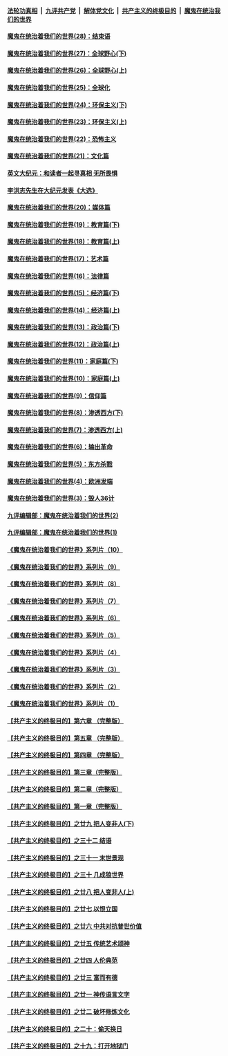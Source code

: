 

####  [法轮功真相](../../../../basic/blob/master/README.md?t=02261931) &nbsp;|&nbsp; [九评共产党](../../../../9ping.md/blob/master/README.md?t=02261931) &nbsp;|&nbsp; [解体党文化](../../../../jtdwh.md/blob/master/README.md?t=02261931)  &nbsp;|&nbsp; [共产主义的终极目的](../../../../gczydzjmd.md/blob/master/README.md?t=02261931) &nbsp;|&nbsp; [魔鬼在统治我们的世界](../../../../mgztzwmdsj.md/blob/master/README.md?t=02261931) 

#### [魔鬼在统治着我们的世界(28)：结束语](../pages/nsc422/n10936246.md?t=02261931) 

#### [魔鬼在统治着我们的世界(27)：全球野心(下)](../pages/nsc422/n10928319.md?t=02261931) 

#### [魔鬼在统治着我们的世界(26)：全球野心(上)](../pages/nsc422/n10900318.md?t=02261931) 

#### [魔鬼在统治着我们的世界(25)：全球化](../pages/nsc422/n10788205.md?t=02261931) 

#### [魔鬼在统治着我们的世界(24)：环保主义(下)](../pages/nsc422/n10695307.md?t=02261931) 

#### [魔鬼在统治着我们的世界(23)：环保主义(上)](../pages/nsc422/n10688613.md?t=02261931) 

#### [魔鬼在统治着我们的世界(22)：恐怖主义](../pages/nsc422/n10614727.md?t=02261931) 

#### [魔鬼在统治着我们的世界(21)：文化篇](../pages/nsc422/n10597706.md?t=02261931) 

#### [英文大纪元：和读者一起寻真相 无所畏惧](../pages/nsc422/n12542027.md?t=02261931) 

#### [李洪志先生在大纪元发表《大选》](../pages/nsc422/n12534746.md?t=02261931) 

#### [魔鬼在统治着我们的世界(20)：媒体篇](../pages/nsc422/n10586579.md?t=02261931) 

#### [魔鬼在统治着我们的世界(19)：教育篇(下)](../pages/nsc422/n10564808.md?t=02261931) 

#### [魔鬼在统治着我们的世界(18)：教育篇(上)](../pages/nsc422/n10526970.md?t=02261931) 

#### [魔鬼在统治着我们的世界(17)：艺术篇](../pages/nsc422/n10499093.md?t=02261931) 

#### [魔鬼在统治着我们的世界(16)：法律篇](../pages/nsc422/n10485969.md?t=02261931) 

#### [魔鬼在统治着我们的世界(15)：经济篇(下)](../pages/nsc422/n10469975.md?t=02261931) 

#### [魔鬼在统治着我们的世界(14)：经济篇(上)](../pages/nsc422/n10457370.md?t=02261931) 

#### [魔鬼在统治着我们的世界(13)：政治篇(下)](../pages/nsc422/n10448270.md?t=02261931) 

#### [魔鬼在统治着我们的世界(12)：政治篇(上)](../pages/nsc422/n10444576.md?t=02261931) 

#### [魔鬼在统治着我们的世界(11)：家庭篇(下)](../pages/nsc422/n10440961.md?t=02261931) 

#### [魔鬼在统治着我们的世界(10)：家庭篇(上)](../pages/nsc422/n10435448.md?t=02261931) 

#### [魔鬼在统治着我们的世界(9)：信仰篇](../pages/nsc422/n10432159.md?t=02261931) 

#### [魔鬼在统治着我们的世界(8)：渗透西方(下)](../pages/nsc422/n10429603.md?t=02261931) 

#### [魔鬼在统治着我们的世界(7)：渗透西方(上)](../pages/nsc422/n10426013.md?t=02261931) 

#### [魔鬼在统治着我们的世界(6)：输出革命](../pages/nsc422/n10421536.md?t=02261931) 

#### [魔鬼在统治着我们的世界(5)：东方杀戮](../pages/nsc422/n10417707.md?t=02261931) 

#### [魔鬼在统治着我们的世界(4)：欧洲发端](../pages/nsc422/n10414890.md?t=02261931) 

#### [魔鬼在统治着我们的世界(3)：毁人36计](../pages/nsc422/n10411583.md?t=02261931) 

#### [九评编辑部：魔鬼在统治着我们的世界(2)](../pages/nsc422/n10410036.md?t=02261931) 

#### [九评编辑部：魔鬼在统治着我们的世界(1)](../pages/nsc422/n10406825.md?t=02261931) 

#### [《魔鬼在统治着我们的世界》系列片（10）](../pages/nsc422/n12292670.md?t=02261931) 

#### [《魔鬼在统治着我们的世界》系列片（9）](../pages/nsc422/n12290859.md?t=02261931) 

#### [《魔鬼在统治着我们的世界》系列片（8）](../pages/nsc422/n12287445.md?t=02261931) 

#### [《魔鬼在统治着我们的世界》系列片（7）](../pages/nsc422/n12283425.md?t=02261931) 

#### [《魔鬼在统治着我们的世界》系列片（6）](../pages/nsc422/n12282314.md?t=02261931) 

#### [《魔鬼在统治着我们的世界》系列片（5）](../pages/nsc422/n12281419.md?t=02261931) 

#### [《魔鬼在统治着我们的世界》系列片（4）](../pages/nsc422/n12274024.md?t=02261931) 

#### [《魔鬼在统治着我们的世界》系列片（3）](../pages/nsc422/n12271322.md?t=02261931) 

#### [《魔鬼在统治着我们的世界》系列片（2）](../pages/nsc422/n12269049.md?t=02261931) 

#### [《魔鬼在统治着我们的世界》系列片（1）](../pages/nsc422/n12267575.md?t=02261931) 

#### [【共产主义的终极目的】第六章 （完整版）](../pages/nsc422/n11428913.md?t=02261931) 

#### [【共产主义的终极目的】第五章 （完整版）](../pages/nsc422/n11428912.md?t=02261931) 

#### [【共产主义的终极目的】第四章 （完整版）](../pages/nsc422/n11428907.md?t=02261931) 

#### [【共产主义的终极目的】第三章（完整版）](../pages/nsc422/n11428848.md?t=02261931) 

#### [【共产主义的终极目的】第二章（完整版）](../pages/nsc422/n11428831.md?t=02261931) 

#### [【共产主义的终极目的】第一章（完整版）](../pages/nsc422/n11417651.md?t=02261931) 

#### [【共产主义的终极目的】之廿九 把人变非人(下)](../pages/nsc422/n11344140.md?t=02261931) 

#### [【共产主义的终极目的】之三十二 结语](../pages/nsc422/n11360535.md?t=02261931) 

#### [【共产主义的终极目的】之三十一 末世景观](../pages/nsc422/n11351129.md?t=02261931) 

#### [【共产主义的终极目的】之三十 几成狼世界](../pages/nsc422/n11348280.md?t=02261931) 

#### [【共产主义的终极目的】之廿八 把人变非人(上)](../pages/nsc422/n11340492.md?t=02261931) 

#### [【共产主义的终极目的】之廿七 以恨立国](../pages/nsc422/n11336944.md?t=02261931) 

#### [【共产主义的终极目的】之廿六 中共对抗普世价值](../pages/nsc422/n11324785.md?t=02261931) 

#### [【共产主义的终极目的】之廿五 传统艺术颂神](../pages/nsc422/n11296396.md?t=02261931) 

#### [【共产主义的终极目的】之廿四 人伦典范](../pages/nsc422/n11296397.md?t=02261931) 

#### [【共产主义的终极目的】之廿三 富而有德](../pages/nsc422/n11283598.md?t=02261931) 

#### [【共产主义的终极目的】之廿一 神传语言文字](../pages/nsc422/n11263265.md?t=02261931) 

#### [【共产主义的终极目的】之廿二 破坏修炼文化](../pages/nsc422/n11245728.md?t=02261931) 

#### [【共产主义的终极目的】之二十：偷天换日](../pages/nsc422/n11238846.md?t=02261931) 

#### [【共产主义的终极目的】之十九：打开地狱门](../pages/nsc422/n11206376.md?t=02261931) 

